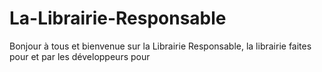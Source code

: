 # La-Librairie-Responsable

Bonjour à tous et bienvenue sur la Librairie Responsable, la librairie faites pour et par les développeurs pour 
